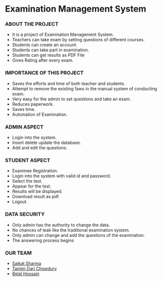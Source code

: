 # Examination Management System


### ABOUT THE PROJECT
- It is a project of Examination Management System.
- Teachers can take exam by setting questions of different courses.
- Students can create an account.
- Students can take part in examination.
- Students can get results as PDF File
- Gives Rating after every exam.

### IMPORTANCE OF THIS PROJECT
- Saves the efforts and time of both teacher and students.
- Attempt to remove the existing faws in the manual system of conducting exam.
- Very easy for the admin to set questions and take an exam.
- Reduces paperwork.
- Saves time.
- Automation of Examination.

### ADMIN ASPECT
- Login into the system.
- Insert delete update the database.
- Add and edit the questions.

### STUDENT ASPECT
- Examinee Registration.
- Login into the system with valid id and password.
- Select the test.
- Appear for the test.
- Results will be displayed.
- Download result as pdf.
- Logout.

### DATA SECURITY
- Only admin has the authority to change the data.
- No chances of leak like the traditional examination system.
- Only admin can change and add the questions of the examination.
- The answering process begins

### OUR TEAM
- [Saikat Sharma](https://saikat-s.github.io)
- [Tamim Dari Chowdury](https://github.com/Tamim028/)
- [Belal Hossain](https://www.facebook.com/)

